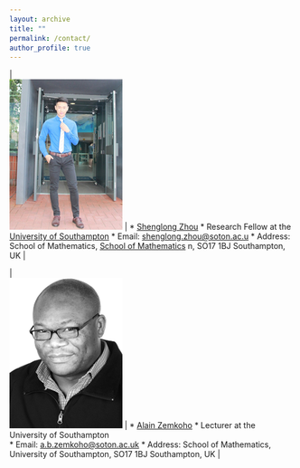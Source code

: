 ```yaml
---
layout: archive
title: ""   
permalink: /contact/
author_profile: true
---
```


| <br/><img src='/images/slzhou.jpg'>   | * [Shenglong Zhou](https://shenglongzhou.github.io) 
                                            * Research Fellow at the [University of Southampton](https://www.southampton.ac.uk/)
                                            * Email: shenglong.zhou@soton.ac.u
                                            * Address: School of Mathematics, [School of Mathematics](https://www.southampton.ac.uk/maths) n,  SO17 1BJ Southampton, UK |


| <br/><img src='/images/zem.png'> | * [Alain Zemkoho](http://www.southampton.ac.uk/~abz1e14/)
                                        * Lecturer at the University of Southampton  
                                        * Email: a.b.zemkoho@soton.ac.uk 
                                        * Address: School of Mathematics, University of Southampton,  SO17 1BJ Southampton, UK |

 
 



